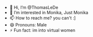 - 👋 Hi, I’m @ThomasLeDe
- 👀 I’m interested in Monika, Just Monika
- 📫 How to reach me? you can't :]
- 😄 Pronouns: Male
- ⚡ Fun fact: im into virtual women

<!---
ThomasLeDe/ThomasLeDe is a ✨ special ✨ repository because its `README.md` (this file) appears on your GitHub profile.
You can click the Preview link to take a look at your changes.
--->
